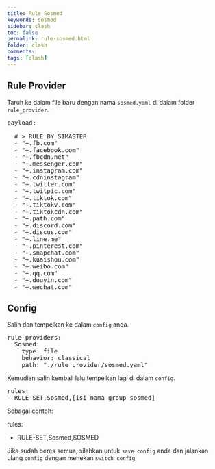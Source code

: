 ```yaml
---
title: Rule Sosmed
keywords: sosmed
sidebar: clash
toc: false
permalink: rule-sosmed.html
folder: clash
comments: 
tags: [clash]
---
```


## Rule Provider

Taruh ke dalam file baru dengan nama `sosmed.yaml` di dalam folder `rule_provider`.

<pre>payload:

  # > RULE BY SIMASTER
  - "+.fb.com"
  - "+.facebook.com"
  - "+.fbcdn.net"
  - "+.messenger.com"
  - "+.instagram.com"
  - "+.cdninstagram"
  - "+.twitter.com"
  - "+.twitpic.com"
  - "+.tiktok.com"
  - "+.tiktokv.com"
  - "+.tiktokcdn.com"
  - "+.path.com"
  - "+.discord.com"
  - "+.discus.com"
  - "+.line.me"
  - "+.pinterest.com"
  - "+.snapchat.com"
  - "+.kuaishou.com"
  - "+.weibo.com"
  - "+.qq.com"
  - "+.douyin.com"
  - "+.wechat.com"</pre>

## Config

Salin dan tempelkan ke dalam `config` anda.

<pre>rule-providers:
  Sosmed:
    type: file
    behavior: classical
    path: "./rule_provider/sosmed.yaml"</pre>

Kemudian salin kembali lalu tempelkan lagi di dalam `config`.

<pre>rules:
- RULE-SET,Sosmed,[isi nama group sosmed]</pre>

Sebagai contoh:

rules:
- RULE-SET,Sosmed,SOSMED

Jika sudah beres semua, silahkan untuk `save config` anda dan jalankan ulang `config` dengan menekan `switch config`
